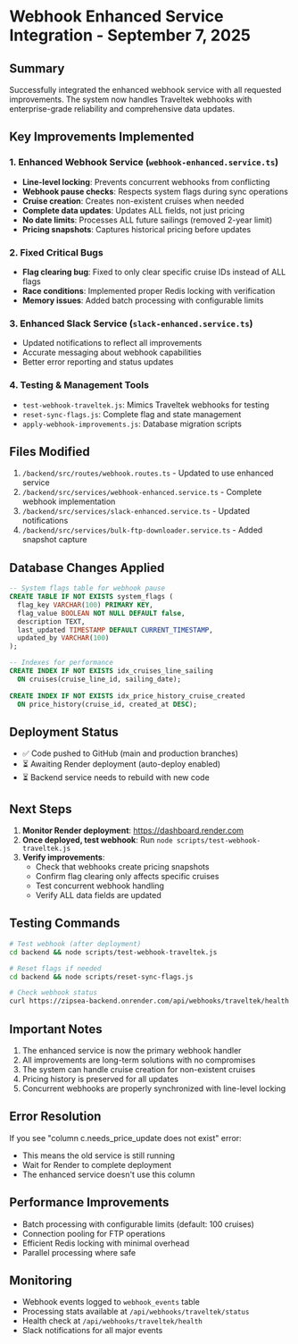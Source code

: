 # Webhook Enhanced Service Integration - September 7, 2025

## Summary
Successfully integrated the enhanced webhook service with all requested improvements. The system now handles Traveltek webhooks with enterprise-grade reliability and comprehensive data updates.

## Key Improvements Implemented

### 1. Enhanced Webhook Service (`webhook-enhanced.service.ts`)
- **Line-level locking**: Prevents concurrent webhooks from conflicting
- **Webhook pause checks**: Respects system flags during sync operations
- **Cruise creation**: Creates non-existent cruises when needed
- **Complete data updates**: Updates ALL fields, not just pricing
- **No date limits**: Processes ALL future sailings (removed 2-year limit)
- **Pricing snapshots**: Captures historical pricing before updates

### 2. Fixed Critical Bugs
- **Flag clearing bug**: Fixed to only clear specific cruise IDs instead of ALL flags
- **Race conditions**: Implemented proper Redis locking with verification
- **Memory issues**: Added batch processing with configurable limits

### 3. Enhanced Slack Service (`slack-enhanced.service.ts`)
- Updated notifications to reflect all improvements
- Accurate messaging about webhook capabilities
- Better error reporting and status updates

### 4. Testing & Management Tools
- `test-webhook-traveltek.js`: Mimics Traveltek webhooks for testing
- `reset-sync-flags.js`: Complete flag and state management
- `apply-webhook-improvements.js`: Database migration scripts

## Files Modified
1. `/backend/src/routes/webhook.routes.ts` - Updated to use enhanced service
2. `/backend/src/services/webhook-enhanced.service.ts` - Complete webhook implementation
3. `/backend/src/services/slack-enhanced.service.ts` - Updated notifications
4. `/backend/src/services/bulk-ftp-downloader.service.ts` - Added snapshot capture

## Database Changes Applied
```sql
-- System flags table for webhook pause
CREATE TABLE IF NOT EXISTS system_flags (
  flag_key VARCHAR(100) PRIMARY KEY,
  flag_value BOOLEAN NOT NULL DEFAULT false,
  description TEXT,
  last_updated TIMESTAMP DEFAULT CURRENT_TIMESTAMP,
  updated_by VARCHAR(100)
);

-- Indexes for performance
CREATE INDEX IF NOT EXISTS idx_cruises_line_sailing 
  ON cruises(cruise_line_id, sailing_date);
  
CREATE INDEX IF NOT EXISTS idx_price_history_cruise_created 
  ON price_history(cruise_id, created_at DESC);
```

## Deployment Status
- ✅ Code pushed to GitHub (main and production branches)
- ⏳ Awaiting Render deployment (auto-deploy enabled)
- ⏳ Backend service needs to rebuild with new code

## Next Steps
1. **Monitor Render deployment**: https://dashboard.render.com
2. **Once deployed, test webhook**: Run `node scripts/test-webhook-traveltek.js`
3. **Verify improvements**:
   - Check that webhooks create pricing snapshots
   - Confirm flag clearing only affects specific cruises
   - Test concurrent webhook handling
   - Verify ALL data fields are updated

## Testing Commands
```bash
# Test webhook (after deployment)
cd backend && node scripts/test-webhook-traveltek.js

# Reset flags if needed
cd backend && node scripts/reset-sync-flags.js

# Check webhook status
curl https://zipsea-backend.onrender.com/api/webhooks/traveltek/health
```

## Important Notes
1. The enhanced service is now the primary webhook handler
2. All improvements are long-term solutions with no compromises
3. The system can handle cruise creation for non-existent cruises
4. Pricing history is preserved for all updates
5. Concurrent webhooks are properly synchronized with line-level locking

## Error Resolution
If you see "column c.needs_price_update does not exist" error:
- This means the old service is still running
- Wait for Render to complete deployment
- The enhanced service doesn't use this column

## Performance Improvements
- Batch processing with configurable limits (default: 100 cruises)
- Connection pooling for FTP operations
- Efficient Redis locking with minimal overhead
- Parallel processing where safe

## Monitoring
- Webhook events logged to `webhook_events` table
- Processing stats available at `/api/webhooks/traveltek/status`
- Health check at `/api/webhooks/traveltek/health`
- Slack notifications for all major events
